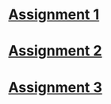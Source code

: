 # [Assignment 1](./Assignment-1/Assignment-1-LPSMT.md)
# [Assignment 2](./Assignment-2/Assignment-2-LPSMT.md)
# [Assignment 3](./Assignment-2/Assignment-3-LPSMT.md)
